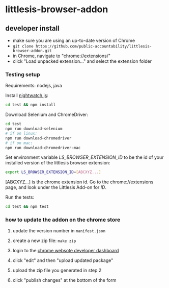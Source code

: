 # littlesis-browser-addon

## developer install

- make sure you are using an up-to-date version of Chrome
- `git clone https://github.com/public-accountability/littlesis-browser-addon.git`
- in Chrome, navigate to "chrome://extensions/"
- click "Load unpacked extension..." and select the extension folder

### Testing setup

Requirements: nodejs, java

Install [nightwatch.js](http://nightwatchjs.org/):

``` bash
cd test && npm install
```

Download Selenium and ChromeDriver:

``` bash
cd test
npm run download-selenium
# if on linux:
npm run download-chromedriver
# if on mac:
npm run download-chromedriver-mac

```

Set environment variable *LS_BROWSER_EXTENSION_ID* to be the id of your installed version of the littlesis browser extension:

``` bash
export LS_BROWSER_EXTENSION_ID=[ABCXYZ...]
```

[ABCXYZ...] is the chrome extension id. Go to the chrome://extensions page, and look under the Littlesis Add-on for *ID*. 

Run the tests:

``` bash
cd test && npm test
```


### how to update the addon on the chrome store

1) update the version number in `manifest.json `

2) create a new zip file: ` make zip `

3) login to the [chrome websote developer dashboard](https://chrome.google.com/webstore/developer/dashboard)

4) click "edit" and then "upload updated package"

5) upload the zip file you generated in step 2

6) click "publish changes" at the bottom of the form

